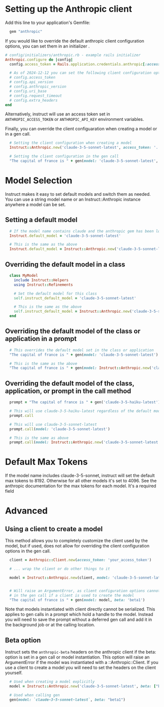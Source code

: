# Setting up the Anthropic client

Add this line to your application's Gemfile:

```ruby
  gem "anthropic"
```

If you would like to override the default anthropic client configuration
options, you can set them in an initializer .

```ruby
# config/initializers/anthropic.rb - example rails initializer
Anthropic.configure do |config|
  config.access_token = Rails.application.credentials.anthropic[:access_token]

  # As of 2024-12-12 you can set the following client configuration options:
  # config.access_token
  # config.api_version
  # config.anthropic_version
  # config.uri_base
  # config.request_timeout
  # config.extra_headers
end
```

Alternatively, instruct will use an access token set in `ANTHROPIC_ACCESS_TOKEN` or
`ANTHROPIC_API_KEY` environment variables.


Finally, you can override the client configuaration when creating a model or in a gen call.
```ruby
  # Setting the client configuration when creating a model
  Instruct::Anthropic.new('claude-3-5-sonnet-latest', access_token: '...', api_version: '...', anthropic_version: '...', uri_base: '...', request_timeout: 120, extra_headers: { ... })

  # Setting the client configuration in the gen call
  "The capital of france is " + gen(model: 'claude-3-5-sonnet-latest', access_token: '...', api_version: '...', anthropic_version: '...', uri_base: '...', request_timeout: 120, extra_headers: { ... })
```


# Model Selection
Instruct makes it easy to set default models and switch them as needed. You can
use a string model name or an Instruct::Anthropic instance anywhere a model can be set.

## Setting a default model
```ruby
  # If the model name contains claude and the anthropic gem has been loaded an Instruct::Anthropic instance will be created
  Instruct.default_model = 'claude-3-5-sonnet-latest'

  # This is the same as the above
  Instruct.default_model = Instruct::Anthropic.new('claude-3-5-sonnet-latest')
```

## Overriding the default model in a class
```ruby
  class MyModel
    include Instruct::Helpers
    using Instruct::Refinements

    # Set the default model for this class
    self.instruct_default_model = 'claude-3-5-sonnet-latest'

    # This is the same as the above
    self.instruct_default_model = Instruct::Anthropic.new('claude-3-5-sonnet-latest')
  end
```

## Overriding the default model of the class or application in a prompt
```ruby
  # This overrides the default model set in the class or application
  "The capital of france is " + gen(model: 'claude-3-5-sonnet-latest')

  # This is the same as the above
  "The capital of france is " + gen(model: Instruct::Anthropic.new('claude-3-5-sonnet-latest'))

```

## Overriding the default model of the class, application, or prompt in the call method
```ruby
  prompt = "The capital of france is " + gen('claude-3-5-haiku-latest')

  # This will use claude-3-5-haiku-latest regardless of the default model set in the class or application
  prompt.call

  # This will use claude-3-5-sonnet-latest
  prompt.call(model: 'claude-3-5-sonnet-latest')

  # This is the same as above
  prompt.call(model: Instruct::Anthropic.new('claude-3-5-sonnet-latest'))
```

# Default Max Tokens
If the model name includes claude-3-5-sonnet, instruct will set the default max
tokens to 8192. Otherwise for all other models it's set to 4096. See the
anthropic documentation for the max tokens for each model. It's a required field

# Advanced

## Using a client to create a model
This method allows you to completely customize the client used by the model, but
if used, does not allow for overriding the client configuration options in the
gen call.
```ruby
  client = Anthropic::Client.new(access_token: 'your_access_token')

  # ... wrap the client or do other things to it

  model = Instruct::Anthropic.new(client, model: 'claude-3-5-sonnet-latest')


  # Will raise an ArgumentError, as client configuration options cannot be set
  # in the gen call if a client is used to create the model
  "The capital of france is " + gen(model: model, beta: 'beta1')
```

Note that models instantiated with client directly cannot be serialized. This
applies to gen calls in a prompt which hold a handle to the model. Instead
you will need to save the prompt  without a deferred gen call and add it in
the background job or at the calling location.

## Beta option
Instruct sets the `anthropic-beta` headers on the anthropic client if the beta:
option is set in a gen call or model instantiation. This option will raise an
ArgumentError if the model was instantiated with a ::Anthropic::Client. If you
use a client to create a model you will need to set the headers on the client
yourself.
``` ruby
  # Used when creating a model explicitly
  model = Instruct::Anthropic.new('claude-3-5-sonnet-latest', beta: ["beta1", "beta2"])

  # Used when calling gen
  gen(model: `claude-3-5-sonnet-latest`, beta: "beta1")
```
